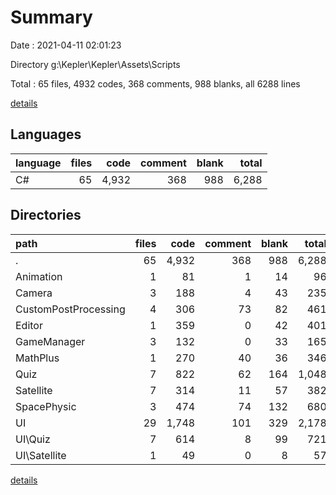 # Summary

Date : 2021-04-11 02:01:23

Directory g:\Kepler\Kepler\Assets\Scripts

Total : 65 files,  4932 codes, 368 comments, 988 blanks, all 6288 lines

[details](details.md)

## Languages
| language | files | code | comment | blank | total |
| :--- | ---: | ---: | ---: | ---: | ---: |
| C# | 65 | 4,932 | 368 | 988 | 6,288 |

## Directories
| path | files | code | comment | blank | total |
| :--- | ---: | ---: | ---: | ---: | ---: |
| . | 65 | 4,932 | 368 | 988 | 6,288 |
| Animation | 1 | 81 | 1 | 14 | 96 |
| Camera | 3 | 188 | 4 | 43 | 235 |
| CustomPostProcessing | 4 | 306 | 73 | 82 | 461 |
| Editor | 1 | 359 | 0 | 42 | 401 |
| GameManager | 3 | 132 | 0 | 33 | 165 |
| MathPlus | 1 | 270 | 40 | 36 | 346 |
| Quiz | 7 | 822 | 62 | 164 | 1,048 |
| Satellite | 7 | 314 | 11 | 57 | 382 |
| SpacePhysic | 3 | 474 | 74 | 132 | 680 |
| UI | 29 | 1,748 | 101 | 329 | 2,178 |
| UI\Quiz | 7 | 614 | 8 | 99 | 721 |
| UI\Satellite | 1 | 49 | 0 | 8 | 57 |

[details](details.md)